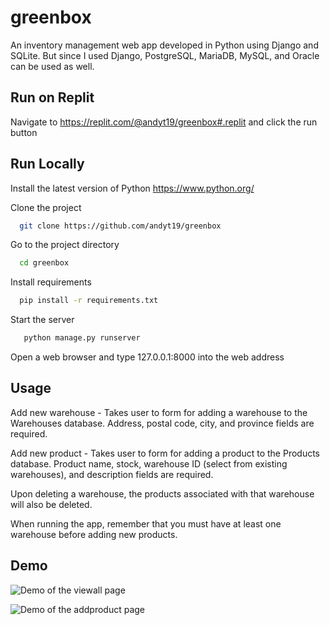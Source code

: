 # greenbox

An inventory management web app developed in Python using Django and SQLite. 
But since I used Django, PostgreSQL, MariaDB, MySQL, and Oracle can be used as well.

## Run on Replit
Navigate to https://replit.com/@andyt19/greenbox#.replit and click the run button

## Run Locally
Install the latest version of Python https://www.python.org/

Clone the project

```bash
  git clone https://github.com/andyt19/greenbox
```

Go to the project directory

```bash
  cd greenbox
```

Install requirements

```bash
  pip install -r requirements.txt
```

Start the server

```bash
   python manage.py runserver
```

Open a web browser and type 127.0.0.1:8000 into the web address

## Usage
Add new warehouse - Takes user to form for adding a warehouse to the Warehouses database. Address, postal code, city, and province fields are required.

Add new product - Takes user to form for adding a product to the Products database. Product name, stock, warehouse ID (select from existing warehouses), and description fields are required.

Upon deleting a warehouse, the products associated with that warehouse will also be deleted.

When running the app, remember that you must have at least one warehouse before adding new products.

## Demo

![Demo of the viewall page](https://i.imgur.com/xWq3GPU.png)

![Demo of the addproduct page](https://i.imgur.com/pQr6pp9.png)
